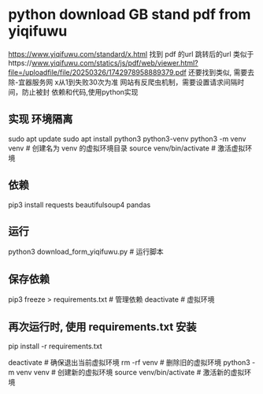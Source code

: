 # python download GB stand pdf from yiqifuwu

https://www.yiqifuwu.com/standard/x.html 找到 pdf 的url
跳转后的url 类似于https://www.yiqifuwu.com/statics/js/pdf/web/viewer.html?file=/uploadfile/file/20250326/1742978958889379.pdf
还要找到类似<title> GB/T 1094.1-2013 电力变压器 第1部分：总则-宜器服务网 </title>, 需要去除-宜器服务网
x从1到失败30次为准
网站有反爬虫机制，需要设置请求间隔时间，防止被封
依赖和代码,使用python实现

## 实现 环境隔离

sudo apt update
sudo apt install python3 python3-venv
python3 -m venv venv # 创建名为 venv 的虚拟环境目录
source venv/bin/activate # 激活虚拟环境

## 依赖
pip3 install requests beautifulsoup4 pandas

## 运行
python3 download_form_yiqifuwu.py # 运行脚本

## 保存依赖
pip3 freeze > requirements.txt # 管理依赖
deactivate # 虚拟环境

## 再次运行时, 使用 requirements.txt 安装

pip install -r requirements.txt

deactivate  # 确保退出当前虚拟环境
rm -rf venv  # 删除旧的虚拟环境
python3 -m venv venv  # 创建新的虚拟环境
source venv/bin/activate  # 激活新的虚拟环境